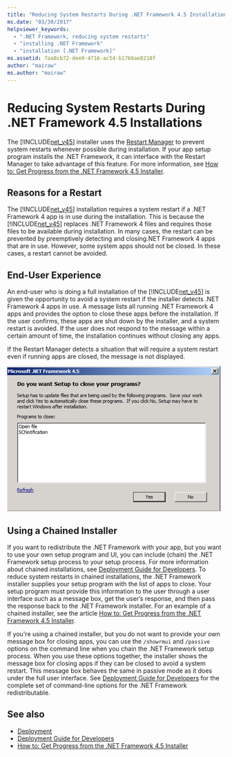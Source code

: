 ```yaml
---
title: "Reducing System Restarts During .NET Framework 4.5 Installations"
ms.date: "03/30/2017"
helpviewer_keywords: 
  - ".NET Framework, reducing system restarts"
  - "installing .NET Framework"
  - "installation [.NET Framework]"
ms.assetid: 7aa8cb72-dee9-4716-ac54-b17b9ae8218f
author: "mairaw"
ms.author: "mairaw"
---
```

# Reducing System Restarts During .NET Framework 4.5 Installations
The [!INCLUDE[net_v45](../../../includes/net-v45-md.md)] installer uses the [Restart Manager](https://go.microsoft.com/fwlink/?LinkId=231425) to prevent system restarts whenever possible during installation. If your app setup program installs the .NET Framework, it can interface with the Restart Manager to take advantage of this feature. For more information, see [How to: Get Progress from the .NET Framework 4.5 Installer](../../../docs/framework/deployment/how-to-get-progress-from-the-dotnet-installer.md).  
  
## Reasons for a Restart  
 The [!INCLUDE[net_v45](../../../includes/net-v45-md.md)] installation requires a system restart if a .NET Framework 4 app is in use during the installation. This is because the [!INCLUDE[net_v45](../../../includes/net-v45-md.md)] replaces .NET Framework 4 files and requires those files to be available during installation. In many cases, the restart can be prevented by preemptively detecting and closing.NET Framework 4 apps that are in use. However, some system apps should not be closed. In these cases, a restart cannot be avoided.  
  
## End-User Experience  
 An end-user who is doing a full installation of the [!INCLUDE[net_v45](../../../includes/net-v45-md.md)] is given the opportunity to avoid a system restart if the installer detects .NET Framework 4 apps in use. A message lists all running .NET Framework 4 apps and provides the option to close these apps before the installation. If the user confirms, these apps are shut down by the installer, and a system restart is avoided. If the user does not respond to the message within a certain amount of time, the installation continues without closing any apps.  
  
 If the Restart Manager detects a situation that will require a system restart even if running apps are closed, the message is not displayed.  
  
 ![Close Application Dialog](./media/reducing-system-restarts/close-application-dialog.png "This is the prompt for closing .NET Framework apps that are in use.")  
  
## Using a Chained Installer  
 If you want to redistribute the .NET Framework with your app, but you want to use your own setup program and UI, you can include (chain) the .NET Framework setup process to your setup process. For more information about chained installations, see [Deployment Guide for Developers](../../../docs/framework/deployment/deployment-guide-for-developers.md). To reduce system restarts in chained installations, the .NET Framework installer supplies your setup program with the list of apps to close. Your setup program must provide this information to the user through a user interface such as a message box, get the user’s response, and then pass the response back to the .NET Framework installer. For an example of a chained installer, see the article [How to: Get Progress from the .NET Framework 4.5 Installer](../../../docs/framework/deployment/how-to-get-progress-from-the-dotnet-installer.md).  
  
 If you're using a chained installer, but you do not want to provide your own message box for closing apps, you can use the `/showrmui` and `/passive` options on the command line when you chain the .NET Framework setup process. When you use these options together, the installer shows the message box for closing apps if they can be closed to avoid a system restart. This message box behaves the same in passive mode as it does under the full user interface. See [Deployment Guide for Developers](../../../docs/framework/deployment/deployment-guide-for-developers.md) for the complete set of command-line options for the .NET Framework redistributable.  
  
## See also
- [Deployment](../../../docs/framework/deployment/index.md)
- [Deployment Guide for Developers](../../../docs/framework/deployment/deployment-guide-for-developers.md)
- [How to: Get Progress from the .NET Framework 4.5 Installer](../../../docs/framework/deployment/how-to-get-progress-from-the-dotnet-installer.md)
